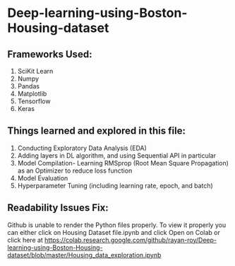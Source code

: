 # Deep-learning-using-Boston-Housing-dataset
## Frameworks Used:
1. SciKit Learn
2. Numpy
3. Pandas
4. Matplotlib
5. Tensorflow
6. Keras

## Things learned and explored in this file:
1. Conducting Exploratory Data Analysis (EDA)
2. Adding layers in DL algorithm, and using Sequential API in particular
3. Model Compilation- Learning RMSprop (Root Mean Square Propagation) as an Optimizer to reduce loss function
4. Model Evaluation
5. Hyperparameter Tuning (including learning rate, epoch, and batch)

## Readability Issues Fix:
Github is unable to render the Python files properly. To view it properly you can either click on Housing Dataset file.ipynb and click Open on Colab or click here at https://colab.research.google.com/github/rayan-roy/Deep-learning-using-Boston-Housing-dataset/blob/master/Housing_data_exploration.ipynb
